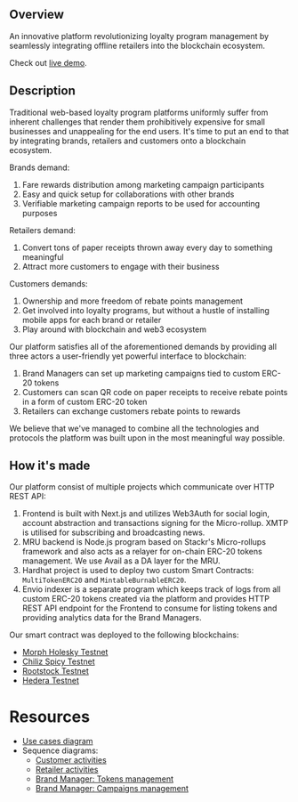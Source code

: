 ## Overview

An innovative platform revolutionizing loyalty program management by seamlessly integrating offline retailers into the blockchain ecosystem.

Check out [live demo](https://loyalz.vercel.app/).

## Description

Traditional web-based loyalty program platforms uniformly suffer from inherent challenges that render them prohibitively expensive for small businesses and unappealing for the end users. It's time to put an end to that by integrating brands, retailers and customers onto a blockchain ecosystem.

Brands demand:
1. Fare rewards distribution among marketing campaign participants
1. Easy and quick setup for collaborations with other brands  
1. Verifiable marketing campaign reports to be used for accounting purposes

Retailers demand:
1. Convert tons of paper receipts thrown away every day to something meaningful
1. Attract more customers to engage with their business

Customers demands:
1. Ownership and more freedom of rebate points management
1. Get involved into loyalty programs, but without a hustle of installing mobile apps for each brand or retailer
1. Play around with blockchain and web3 ecosystem

Our platform satisfies all of the aforementioned demands by providing all three actors a user-friendly yet powerful interface to blockchain:

1. Brand Managers can set up marketing campaigns tied to custom ERC-20 tokens
1. Customers can scan QR code on paper receipts to receive rebate points in a form of custom ERC-20 token
1. Retailers can exchange customers rebate points to rewards 

We believe that we've managed to combine all the technologies and protocols the platform was built upon in the most meaningful way possible.

## How it's made

Our platform consist of multiple projects which communicate over HTTP REST API:

1. Frontend is built with Next.js and utilizes Web3Auth for social login, account abstraction and transactions signing for the Micro-rollup. XMTP is utilised for subscribing and broadcasting news.
1. MRU backend is Node.js program based on Stackr's Micro-rollups framework and also acts as a relayer for on-chain ERC-20 tokens management. We use Avail as a DA layer for the MRU.
1. Hardhat project is used to deploy two custom Smart Contracts: `MultiTokenERC20` and `MintableBurnableERC20`.
1. Envio indexer is a separate program which keeps track of logs from all custom ERC-20 tokens created via the platform and provides HTTP REST API endpoint for the Frontend to consume for listing tokens and providing analytics data for the Brand Managers.

Our smart contract was deployed to the following blockchains:
- [Morph Holesky Testnet](https://explorer-holesky.morphl2.io/address/0x66D6B6483ec46abD950256880F39Ba56dc1b1a7f)
- [Chiliz Spicy Testnet](https://testnet.chiliscan.com/address/0x8c4F510229863854ecD6fB0d7161d1aB5336cc27)
- [Rootstock Testnet](https://explorer.testnet.rootstock.io/address/0xaE7902b8050ef5204C74b5cbC5a2b91Ac6140D2d)
- [Hedera Testnet](https://hashscan.io/testnet/contract/0.0.4823852)

# Resources

- [Use cases diagram](https://excalidraw.com/#json=ICLxMr_dfgCXPDfxktALl,jEX3kfta9Qg8SX6ECnkQUg)
- Sequence diagrams:
  - [Customer activities](https://www.mermaidchart.com/raw/5b481313-df01-4860-9325-2343c0a97aa7?theme=light&version=v0.1&format=png)
  - [Retailer activities](https://www.mermaidchart.com/raw/239c6c94-35e9-4217-a442-cf480205cead?theme=dark&version=v0.1&format=png)
  - [Brand Manager: Tokens management](https://www.mermaidchart.com/raw/c7acd547-a930-4fb1-81cc-c40d7f76e433?theme=dark&version=v0.1&format=png)
  - [Brand Manager: Campaigns management](https://www.mermaidchart.com/raw/d54b1787-6af7-4d76-acf8-4cb5a79a4038?theme=dark&version=v0.1&format=png)
